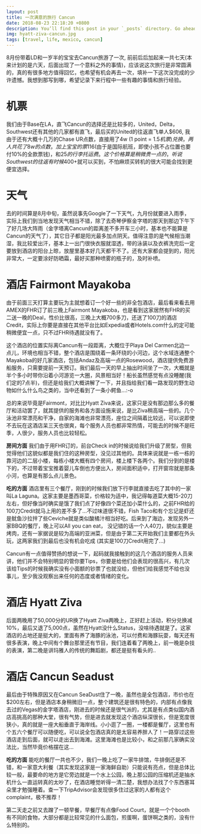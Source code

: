```yaml
---
layout: post
title: 一次满意的旅行 Cancun
date: 2018-08-23 22:18:20 +0800
description: You’ll find this post in your `_posts` directory. Go ahead and edit it and re-build the site to see your changes. # Add post description (optional)
img: hyatt-ziva-cancun.jpg
tags: [travel, life, mexico, cancun]
---
```


8月份带着LD和一岁半的宝宝去Cancun旅游了一次, 前前后后加起来一共七天(本来计划的是六天，后面出现了一个意料之外的事情)，应该说这次旅行是非常圆满的，真的有很多地方值得回忆，也希望有机会再去一次，填补一下这次没完成的少许遗憾。我想到那写到哪，希望记录下来行程中一些有趣的事情和旅行经验。

# 机票
我们由于Base在LA，直飞Cancun的选择还是比较多的，United，Delta，Southwest还有其他的几家都有直飞，最后买的United的往返直飞单人$606, 我由于还有大概十几万的Chase UR点数，直接用了4w (1 point = $1.5 机票)兑换，两人共花了8w的点数，加上宝宝的票$116(由于是国际航班，即使小孩不占位置也要付10%的全款票钱)，和$25的行李托运费。这个价格算是稍微贵一点的，听说Southwest的往返有时候$400+就可以买到，不怕麻烦买转机的很大可能会找到更便宜选择。

# 天气

去的时间算是8月中旬，虽然说事先Google了一下天气，九月份就要进入雨季，实际上我们到当地发现天气相当不错，除了去奇琴伊察金字塔的那天到那边下午下了好几场大阵雨（金字塔离Cancun的距离差不多开车三小时，基本也不能算是Cancun的天气了），其它日子都是阳光最多加点阴天。值得注意的是气候相当潮湿，我比较爱出汗，基本上一出门很快衣服就湿透，带的泳装以及衣裤洗完后一定要放到酒店的阳台上晾，放屋里基本好几天都干不了。还有大家都会提到的，阳光非常大，一定要涂好防晒霜，最好买那种喷雾的瓶子的，及时补喷。

# 酒店 Fairmont Mayakoba
由于前面三天打算主要玩为主就想着订一个好一些的非全包酒店，最后看来看去用AMEX的FHR订了前三晚上Fairmont Mayakoba，也是看到这家居然有FHR的买二送一晚的Deal，性价比很高，三晚上大概700多刀，还送了100刀的酒店Credit，实际上你要是直接在其他平台比如Expedia或者Hotels.com什么的定可能稍微便宜一点，只不过FHR待遇就没有了。

这个酒店的位置实际离Cancun有一段距离，大概位于Playa Del Carmen北边一点儿，环境也相当不错，整个酒店是围绕着一条环绕的小河边，这个水域连通整个Mayakoba的好几家酒店，包括Andaz及高端一点的Rosewood，酒店提供免费游船服务，只需要提前一天预订。我们最后一天的早上抽出时间坐了一次，大概就是半个多小时带你沿着小河游览一大圈，风景相当好！船长虽然感觉有点没睡醒(我们定的7点半)，但还是给我们大概讲解了一下，并且指给我们看一路发现的野生动物如什么什么鸟之类的，当中还看到了一条小鳄鱼...:-o

总的来说毕竟是Fairmont，对比比Hyatt Ziva来说，这家只是没有那边那么多的餐厅和活动罢了，就其提供的服务和各方面设施来说，是比Ziva稍高端一些的。几个泳池非常漂亮和干净，自家的海滩也非常漂亮，座位之间隔着比较远，可以说即使不去玩在这酒店呆三天也很爽，每个服务人员也都非常热情，可能去的时候不是旺季，人很少，服务人员也比较轻松。

**房间方面** 我们由于用FHR订的，前台Check in的时候说给我们升级了房型，但我觉得他们这貌似都是我们住的这种房型，没见过其他的。具体来说就是一栋一栋的靠河边的二层小楼，每栋小楼大概有四个房间，楼上楼下各两个。我们分到的是楼下的，不过带着宝宝推着婴儿车倒也方便出入，房间面积适中，打开窗帘就是那条小河，也算是有那么点儿景色。

**吃的方面** 酒店里有三个餐厅，刚到的时候我们放下行李就直接去吃了其中的一家叫La Laguna。这家主要是墨西哥菜，价格较为适中，我记得每道菜大概15-20刀左右，但好像当时确实是饿了我们点了好像四个菜还加小菜什么的，之前FHR给的100刀Credit就马上用的差不多了...不过味道很不错，Fish Taco和有个忘记是虾还是鱿鱼沙拉拌了些Ceviche就是类似酸橘汁相当好吃。后来到了海边，发现另外一家BBQ的餐厅，晚上可以All you can eat， 没记错的话一个人40刀，貌似主要是烤肉，还有一家据说是较为高端的亚洲菜，但是由于第二天开始我们主要都在外头玩，这两家我们到最后也没有机会吃成 (其实是100刀Credit用完了...)

Cancun有一点值得赞扬的想说一下，起码就我接触到的这几个酒店的服务人员来讲，他们并不会特别明显的管你要Tips，你要是给他们会表现的很高兴，有几次该给Tips的时候我确实没有小面额的钞票了也就没给，但他们给我感觉不给也没事儿，至少我没观察出来任何的态度或者情绪的变化。

# 酒店 Hyatt Ziva

后面两晚用了50,000分的UR换了Hyatt Ziva两晚上，正好赶上活动，积分兑换减10%，最后又退了5,000点，虽然在Hyatt没什么Status，没啥待遇就是了。这家酒店的占地还是挺大的，里面有养了海豚的泳池，可以付费和海豚玩耍，每天还有很多表演，晚上中间有个舞台那里还有节目，我们连着看了两晚上，前一晚是杂技的表演，第二晚是讲玛雅人的传统的舞蹈剧，都还是挺有看头的..

# 酒店 Cancun Seadust

最后由于特殊原因又在Cancun SeaDust住了一晚，虽然也是全包酒店，市价也在$200左右，但是酒店本身稍微旧一点，整个建筑还是很有特色的，内部有点像我去过的Vegas的金字塔酒店，刚进去的时候还是很气派的，尤其是有点类似国内酒店高挑高的那种大堂，很有气势，但是进去就发现这个酒店纵深很长，但是宽度很狭小，真的就是一座大船垂直于海岸线。小小逛了一圈，一楼都是餐厅，这里也有个五六个餐厅可以随便吃，可以说全包酒店真的是太容易养胖人了！一路穿过这些酒店走到后面，就可以走出去到海滩。这里海滩也是比较小，和之前那几家确实没法比，当然毕竟价格摆在这...

**吃的方面** 能吃的餐厅一共也不少，我们一晚上吃了一家牛排馆，牛排倒还是不错，和一家意大利餐（其实发现这家是一家海鲜自助）只能说有亮点，但是总体比较一般，最要命的地方是它旁边就是一个水上公园，晚上那公园的压缩机还是抽水机什么一直运转真的太吵了，在酒店睡觉听得一清二楚，我想办法找了个东西塞耳朵里才勉强睡着。查一下TripAdvisor会发现很多住过这家的人都有这个complaint，极不推荐！

第二天走之前又去蹭了一顿早餐，早餐厅有点像Food Court，就是一个个booth有不同的食物，大部分都是比较常见的什么面包，煎蛋啊，蛋饼啊之类的，没有什么特别的。






